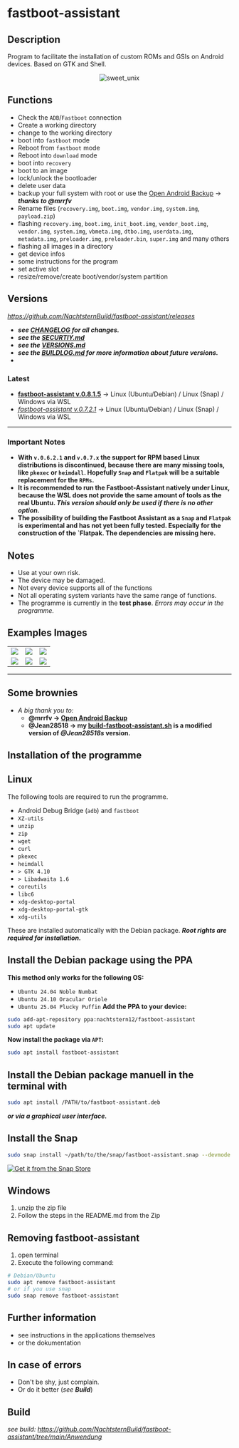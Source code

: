 # fastboot-assistant
## Description
Program to facilitate the installation of custom ROMs and GSIs on Android devices. Based on GTK and Shell.

<p align="center">
  <img src="https://github.com/NachtsternBuild/fastboot-assistant/blob/main/images/sweet_unix.png" alt="sweet_unix"/>
</p>


## Functions
- Check the `ADB`/`Fastboot` connection
- Create a working directory
- change to the working directory
- boot into `fastboot` mode
- Reboot from `fastboot` mode
- Reboot into `download` mode
- boot into `recovery`
- boot to an image
- lock/unlock the bootloader 
- delete user data
- backup your full system with root or use the [Open Android Backup](https://github.com/mrrfv/open-android-backup) → ***thanks to @mrrfv***
- Rename files (`recovery.img`, `boot.img`, `vendor.img`, `system.img`, `payload.zip`)
- flashing `recovery.img`, `boot.img`, `init_boot.img`, `vendor_boot.img`, `vendor.img`, `system.img`, `vbmeta.img`, `dtbo.img`, `userdata.img`, `metadata.img`, `preloader.img`, `preloader.bin`, `super.img` and many others
- flashing all images in a directory
- get device infos
- some instructions for the program
- set active slot
- resize/remove/create boot/vendor/system partition

## Versions
*<https://github.com/NachtsternBuild/fastboot-assistant/releases>*
- ***see [CHANGELOG](https://github.com/NachtsternBuild/fastboot-assistant/tree/main/CHANGELOG) for all changes.***
- ***see the [SECURTIY.md](https://github.com/NachtsternBuild/fastboot-assistant/blob/main/SECURITY.md)***
- ***see the [VERSIONS.md](https://github.com/NachtsternBuild/fastboot-assistant/blob/main/VERSIONS.md)***
- ***see the [BUILDLOG.md](https://github.com/NachtsternBuild/fastboot-assistant/blob/main/BUILDLOG.md) for more information about future versions.***
- 
### Latest
- **[fastboot-assistant v.0.8.1.5](https://github.com/NachtsternBuild/fastboot-assistant/releases/tag/v.0.8.1.5)** → Linux (Ubuntu/Debian) / Linux (Snap) / Windows via WSL
- *[fastboot-assistant v.0.7.2.1](https://github.com/NachtsternBuild/fastboot-assistant/releases/tag/v.0.7.2.1)* → Linux (Ubuntu/Debian) / Linux (Snap) / Windows via WSL
---
### Important Notes
- **With `v.0.6.2.1` and `v.0.7.x` the support for RPM based Linux distributions is discontinued, because there are many missing tools, like `pkexec` or `heimdall`. Hopefully `Snap` and `Flatpak` will be a suitable replacement for the `RPMs`.**
- **It is recommended to run the Fastboot-Assistant natively under Linux, because the WSL does not provide the same amount of tools as the real Ubuntu. *This version should only be used if there is no other option.***
- **The possibility of building the Fastboot Assistant as a `Snap` and `Flatpak` is experimental and has not yet been fully tested. Especially for the construction of the `Flatpak. The dependencies are missing here.**

## Notes
- Use at your own risk.
- The device may be damaged.
- Not every device supports all of the functions
- Not all operating system variants have the same range of functions.
- The programme is currently in the **test phase**. *Errors may occur in the programme.*

## Examples Images
<table>
  <tr>
    <td><img src="https://github.com/NachtsternBuild/fastboot-assistant/blob/main/images/fastboot-assistant.png"/></td>
    <td><img src="https://github.com/NachtsternBuild/fastboot-assistant/blob/main/images/Flashen.png"/></td>
    <td><img src="https://github.com/NachtsternBuild/fastboot-assistant/blob/main/images/Neustart.png"/></td>
  </tr>
  <tr>
    <td><img src="https://github.com/NachtsternBuild/fastboot-assistant/blob/main/images/Vorbereitungen.png"/></td>
    <td><img src="https://github.com/NachtsternBuild/fastboot-assistant/blob/main/images/info.png"/></td>
    <td><img src="https://github.com/NachtsternBuild/fastboot-assistant/blob/main/images/Einrichtung1.png"/></td>
  </tr>
</table>


---

## Some brownies
- *A big thank you to:*
  - **@mrrfv → [Open Android Backup](https://github.com/mrrfv/open-android-backup)**
  - **@Jean28518 → my [build-fastboot-assistant.sh](https://github.com/NachtsternBuild/fastboot-assistant/blob/main/Anwendung/Build/build-fastboot-assistant.sh) is a modified version of *@Jean28518s* version.**
  
## Installation of the programme
Linux
---
The following tools are required to run the programme.
- Android Debug Bridge (`adb`) and `fastboot` 
- `XZ-utils`
- `unzip`
- `zip`
- `wget`
- `curl`
- `pkexec`
- `heimdall`
- `> GTK 4.10`
- `> Libadwaita 1.6`
- `coreutils`
- `libc6`
- `xdg-desktop-portal`
- `xdg-desktop-portal-gtk`
- `xdg-utils`

These are installed automatically with the Debian package.
***Root rights are required for installation.***

Install the Debian package using the PPA
---
**This method only works for the following OS:**
- `Ubuntu 24.04 Noble Numbat`
- `Ubuntu 24.10 Oracular Oriole`
- `Ubuntu 25.04 Plucky Puffin`
**Add the PPA to your device:**
```sh
sudo add-apt-repository ppa:nachtstern12/fastboot-assistant
sudo apt update
```
**Now install the package via `APT`:**
```sh
sudo apt install fastboot-assistant
```
Install the Debian package manuell in the terminal with
---
```sh
sudo apt install /PATH/to/fastboot-assistant.deb
```
***or via a graphical user interface.***

Install the Snap
---
```sh
sudo snap install ~/path/to/the/snap/fastboot-assistant.snap --devmode
```
[![Get it from the Snap Store](https://snapcraft.io/en/dark/install.svg)](https://snapcraft.io/fastboot-assistant)

Windows
---
1. unzip the zip file
2. Follow the steps in the README.md from the Zip

##  Removing fastboot-assistant
1. open terminal
2. Execute the following command:
```sh
# Debian/Ubuntu
sudo apt remove fastboot-assistant
# or if you use snap
sudo snap remove fastboot-assistant
```

## Further information
- see instructions in the applications themselves
- or the dokumentation

## In case of errors
- Don't be shy, just complain. 
- Or do it better (*see **Build***)
  
## Build
*see build: <https://github.com/NachtsternBuild/fastboot-assistant/tree/main/Anwendung>*
